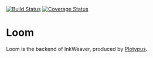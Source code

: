 [![Build Status](https://travis-ci.org/Plotypus/loom.svg?branch=feature-249)](https://travis-ci.org/Plotypus/loom)
[![Coverage Status](https://coveralls.io/repos/github/Plotypus/loom/badge.svg?branch=feature-249)](https://coveralls.io/github/Plotypus/loom?branch=feature-249)

# Loom

Loom is the backend of InkWeaver, produced by [Plotypus](plotypus.github.io).
